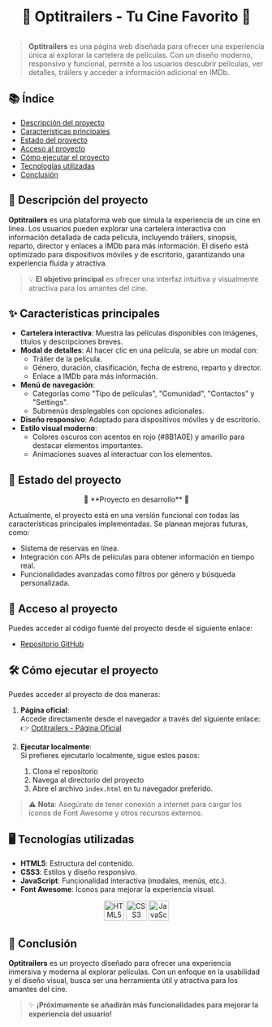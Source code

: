 <h1 align="center">🎥 Optitrailers - Tu Cine Favorito 🎥</h1>

<div style="text-align: center;">
    <img src="" />
</div>

> **Optitrailers** es una página web diseñada para ofrecer una experiencia única al explorar la cartelera de películas. Con un diseño moderno, responsivo y funcional, permite a los usuarios descubrir películas, ver detalles, tráilers y acceder a información adicional en IMDb.

## 📚 Índice

- [Descripción del proyecto](#-descripción-del-proyecto)
- [Características principales](#-características-principales)
- [Estado del proyecto](#-estado-del-proyecto)
- [Acceso al proyecto](#-acceso-al-proyecto)
- [Cómo ejecutar el proyecto](#-cómo-ejecutar-el-proyecto)
- [Tecnologías utilizadas](#-tecnologías-utilizadas)
- [Conclusión](#-conclusión)

## 📖 Descripción del proyecto

**Optitrailers** es una plataforma web que simula la experiencia de un cine en línea. Los usuarios pueden explorar una cartelera interactiva con información detallada de cada película, incluyendo tráilers, sinopsis, reparto, director y enlaces a IMDb para más información. El diseño está optimizado para dispositivos móviles y de escritorio, garantizando una experiencia fluida y atractiva.

> 💡 **El objetivo principal** es ofrecer una interfaz intuitiva y visualmente atractiva para los amantes del cine.

## ✨ Características principales

- **Cartelera interactiva**: Muestra las películas disponibles con imágenes, títulos y descripciones breves.
- **Modal de detalles**: Al hacer clic en una película, se abre un modal con:
  - Tráiler de la película.
  - Género, duración, clasificación, fecha de estreno, reparto y director.
  - Enlace a IMDb para más información.
- **Menú de navegación**:
  - Categorías como "Tipo de películas", "Comunidad", "Contactos" y "Settings".
  - Submenús desplegables con opciones adicionales.
- **Diseño responsivo**: Adaptado para dispositivos móviles y de escritorio.
- **Estilo visual moderno**:
  - Colores oscuros con acentos en rojo (#8B1A0E) y amarillo para destacar elementos importantes.
  - Animaciones suaves al interactuar con los elementos.

## 🚧 Estado del proyecto

<p align="center">
🔨 **Proyecto en desarrollo** 🔨
</p>

Actualmente, el proyecto está en una versión funcional con todas las características principales implementadas. Se planean mejoras futuras, como:

- Sistema de reservas en línea.
- Integración con APIs de películas para obtener información en tiempo real.
- Funcionalidades avanzadas como filtros por género y búsqueda personalizada.

## 🔗 Acceso al proyecto

Puedes acceder al código fuente del proyecto desde el siguiente enlace:

- [Repositorio GitHub](https://github.com/HugoAleOlguin/TrailerPelis)

## 🛠️ Cómo ejecutar el proyecto

Puedes acceder al proyecto de dos maneras:

1. **Página oficial**:  
   Accede directamente desde el navegador a través del siguiente enlace:  
   👉 [Optitrailers - Página Oficial](https://luszczak.github.io/TrailerPelis/)

2. **Ejecutar localmente**:  
   Si prefieres ejecutarlo localmente, sigue estos pasos:

   1. Clona el repositorio
   2. Navega al directorio del proyecto
   3. Abre el archivo `index.html` en tu navegador preferido.

> ⚠️ **Nota**: Asegúrate de tener conexión a internet para cargar los íconos de Font Awesome y otros recursos externos.

## 🖥️ Tecnologías utilizadas

- **HTML5**: Estructura del contenido.
- **CSS3**: Estilos y diseño responsivo.
- **JavaScript**: Funcionalidad interactiva (modales, menús, etc.).
- **Font Awesome**: Íconos para mejorar la experiencia visual.

<div style="text-align: center;">
    <img src="https://upload.wikimedia.org/wikipedia/commons/thumb/6/61/HTML5_logo_and_wordmark.svg/512px-HTML5_logo_and_wordmark.svg.png" alt="HTML5" width="40" height="40" />
    <img src="https://upload.wikimedia.org/wikipedia/commons/thumb/d/d5/CSS3_logo_and_wordmark.svg/1200px-CSS3_logo_and_wordmark.svg.png" alt="CSS3" width="40" height="40" />
    <img src="https://static.vecteezy.com/system/resources/previews/027/127/463/non_2x/javascript-logo-javascript-icon-transparent-free-png.png" alt="JavaScript" width="40" height="40" />
</div>

## 💬 Conclusión

**Optitrailers** es un proyecto diseñado para ofrecer una experiencia inmersiva y moderna al explorar películas. Con un enfoque en la usabilidad y el diseño visual, busca ser una herramienta útil y atractiva para los amantes del cine.

> ✨ **¡Próximamente se añadirán más funcionalidades para mejorar la experiencia del usuario!**
